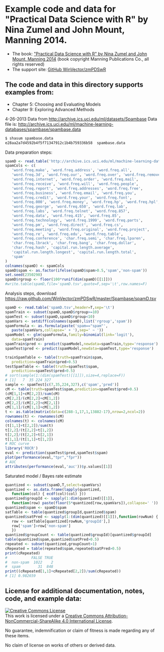

# Example code and data for "Practical Data Science with R" by Nina Zumel and John Mount, Manning 2014.


 * The book: ["Practical Data Science with R" by Nina Zumel and John Mount, Manning 2014](http://www.manning.com/zumel/) (book copyright Manning Publications Co., all rights reserved)
 * The support site: [GitHub WinVector/zmPDSwR](https://github.com/WinVector/zmPDSwR)


## The code and data in this directory supports examples from:
 * Chapter 5: Choosing and Evaluating Models
 * Chapter 9: Exploring Advanced Methods

4-26-2013
Data from http://archive.ics.uci.edu/ml/datasets/Spambase
Data file is: http://archive.ics.uci.edu/ml/machine-learning-databases/spambase/spambase.data
```bash
$ shasum spambase.data 
e28aa2a7d4592b4f5f71347912c1b4b759336b58  spambase.data
```

Data preparation steps:

```R
spamD <- read.table('http://archive.ics.uci.edu/ml/machine-learning-databases/spambase/spambase.data',sep=',',header=F)
spamCols <- c(
   'word.freq.make', 'word.freq.address', 'word.freq.all',
   'word.freq.3d', 'word.freq.our', 'word.freq.over', 'word.freq.remove',
   'word.freq.internet', 'word.freq.order', 'word.freq.mail',
   'word.freq.receive', 'word.freq.will', 'word.freq.people',
   'word.freq.report', 'word.freq.addresses', 'word.freq.free',
   'word.freq.business', 'word.freq.email', 'word.freq.you',
   'word.freq.credit', 'word.freq.your', 'word.freq.font',
   'word.freq.000', 'word.freq.money', 'word.freq.hp', 'word.freq.hpl',
   'word.freq.george', 'word.freq.650', 'word.freq.lab',
   'word.freq.labs', 'word.freq.telnet', 'word.freq.857',
   'word.freq.data', 'word.freq.415', 'word.freq.85',
   'word.freq.technology', 'word.freq.1999', 'word.freq.parts',
   'word.freq.pm', 'word.freq.direct', 'word.freq.cs',
   'word.freq.meeting', 'word.freq.original', 'word.freq.project',
   'word.freq.re', 'word.freq.edu', 'word.freq.table',
   'word.freq.conference', 'char.freq.semi', 'char.freq.lparen',
   'char.freq.lbrack', 'char.freq.bang', 'char.freq.dollar',
   'char.freq.hash', 'capital.run.length.average',
   'capital.run.length.longest', 'capital.run.length.total',
   'spam'
)
colnames(spamD) <- spamCols
spamD$spam <- as.factor(ifelse(spamD$spam>0.5,'spam','non-spam'))
set.seed(2350290)
spamD$rgroup <- floor(100*runif(dim(spamD)[[1]]))
#write.table(spamD,file='spamD.tsv',quote=F,sep='\t',row.names=F)
```

Analysis steps, download https://raw.github.com/WinVector/zmPDSwR/master/Spambase/spamD.tsv

```R
spamD <- read.table('spamD.tsv',header=T,sep='\t')
spamTrain <- subset(spamD,spamD$rgroup>=10)
spamTest <- subset(spamD,spamD$rgroup<10)
spamVars <- setdiff(colnames(spamD),list('rgroup','spam'))
spamFormula <- as.formula(paste('spam=="spam"',
   paste(spamVars,collapse=' + '),sep=' ~ '))
spamModel <- glm(spamFormula,family=binomial(link='logit'),
   data=spamTrain)
spamTrain$pred <- predict(spamModel,newdata=spamTrain,type='response')
spamTest$pred <- predict(spamModel,newdata=spamTest,type='response')

trainSpamTable <- table(truth=spamTrain$spam,
   prediction=spamTrain$pred>0.5)
testSpamTable <- table(truth=spamTest$spam,
   prediction=spamTest$pred>0.5)
# sort(sample(1:(dim(spamTest)[[1]]),size=4,replace=F))
# [1]   7  35 224 327
sample <- spamTest[c(7,35,224,327),c('spam','pred')]
cM <- table(truth=spamTest$spam,prediction=spamTest$pred>0.5)
(cM[1,1]+cM[2,2])/sum(cM)
cM[2,2]/(cM[2,2]+cM[1,2])
cM[2,2]/(cM[2,2]+cM[2,1])
cM[1,1]/(cM[1,1]+cM[1,2])
t <- as.table(matrix(data=c(288-1,17,1,13882-17),nrow=2,ncol=2))
rownames(t) <- rownames(cM)
colnames(t) <- colnames(cM)
(t[1,1]+t[2,2])/sum(t)
t[2,2]/(t[2,2]+t[1,2])
t[2,2]/(t[2,2]+t[2,1])
t[1,1]/(t[1,1]+t[1,2])
# ROC curve
library('ROCR')
eval <- prediction(spamTest$pred,spamTest$spam)
plot(performance(eval,"tpr","fpr"))
# AUC
attributes(performance(eval,'auc'))$y.values[[1]]
```

Saturated model / Bayes rate estimate

```R
quantized <- subset(spamD,T,select=spamVars)
quantized <- as.data.frame(lapply(quantized,
   function(col) { ecdf(col)(col) }))
quantized$groupId <- sapply(1:dim(quantized)[[1]],
   function(row) paste(floor(5*quantized[row,spamVars]),collapse=' '))
quantized$spam <- spamD$spam
satTable <- table(quantized$groupId,quantized$spam)
quantized$satPred <- sapply(1:(dim(quantized)[[1]]),function(rowNum) {
   row <- satTable[quantized[rowNum,'groupId'],]
   row['spam']>row['non-spam']
   })
quantized$groupCount <- table(quantized$groupId)[quantized$groupId]
table(quantized$spam,quantized$satPred>0.5)
repeated <- subset(quantized,groupCount>1)
cRepeated = table(repeated$spam,repeated$satPred>0.5)
print(cRepeated)
#           FALSE TRUE
#  non-spam  1022    2
#  spam        31  848
print((cRepeated[1,1]+cRepeated[2,2])/sum(cRepeated))
# [1] 0.982659
```


## License for additional documentation, notes, code, and example data: 

<a rel="license" href="http://creativecommons.org/licenses/by-nc-sa/4.0/"><img alt="Creative Commons License" style="border-width:0" src="http://i.creativecommons.org/l/by-nc-sa/4.0/88x31.png" /></a><br />This work is licensed under a <a rel="license" href="http://creativecommons.org/licenses/by-nc-sa/4.0/">Creative Commons Attribution-NonCommercial-ShareAlike 4.0 International License</a>.

No guarantee, indemnification or claim of fitness is made regarding any of these items.

No claim of license on works of others or derived data.
